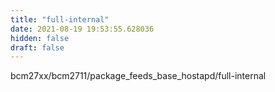 ```yaml
---
title: "full-internal"
date: 2021-08-19 19:53:55.628036
hidden: false
draft: false
---
```


bcm27xx/bcm2711/package_feeds_base_hostapd/full-internal

